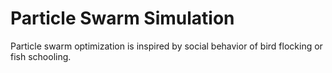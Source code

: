# Particle Swarm Simulation

Particle swarm optimization is inspired by social behavior of bird flocking or fish schooling.
